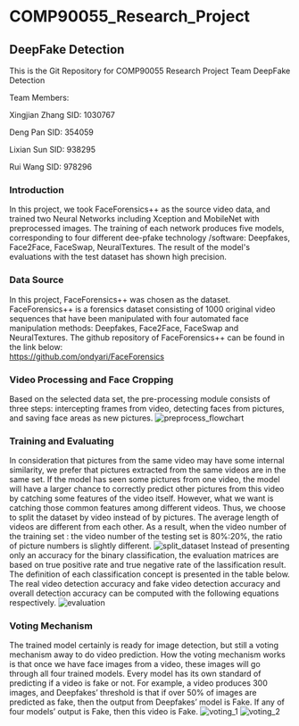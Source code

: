# COMP90055_Research_Project
## DeepFake Detection
This is the Git Repository for COMP90055 Research Project Team DeepFake Detection

Team Members:

Xingjian Zhang  SID: 1030767

Deng Pan        SID: 354059

Lixian Sun      SID: 938295

Rui Wang        SID: 978296

### Introduction
In  this  project,  we took  FaceForensics++ as  the source  video data,  and  trained two 
Neural Networks including  Xception  and  MobileNet with preprocessed images. The training
of each network produces five models, corresponding to four different dee-pfake technology
/software: Deepfakes,  Face2Face, FaceSwap,  NeuralTextures.  The  result of  the  model's 
evaluations with the test dataset has shown high precision.

### Data Source
In this project, FaceForensics++ was chosen as the dataset.
FaceForensics++ is a forensics dataset consisting  of  1000 original video  sequences that 
have been manipulated with four automated face manipulation methods: Deepfakes, Face2Face,
FaceSwap and NeuralTextures.
The github repository of FaceForensics++ can be found in the link below:  
https://github.com/ondyari/FaceForensics

### Video Processing and Face Cropping
Based on  the  selected  data  set,  the pre-processing module consists  of  three  steps: 
intercepting  frames  from video,  detecting faces from pictures, and saving face areas as 
new pictures.
![preprocess_flowchart]()

### Training and Evaluating
In consideration that pictures from the same video may have some internal  similarity,  we 
prefer that pictures extracted from the same videos  are in the same set. If the model has
seen some pictures from one video, the model  will  have  a  larger  chance  to  correctly 
predict other pictures from this video by catching some  features  of  the  video  itself.
However, what we want is catching those common features  among  different videos. Thus, we 
choose to split the dataset by video instead of by pictures. The average length of  videos 
are different from each  other. As a result,  when the video number of the training  set : 
the video number of the testing set is 80%:20%,  the ratio of picture numbers is  slightly 
different.
![split_dataset]()
Instead of presenting only an accuracy  for  the  binary  classification,  the  evaluation
matrices are based on true positive rate and  true  negative  rate  of  the  lassification 
result. The  definition of each classification  concept is  presented in  the table below.
The real video detection accuracy and fake video detection accuracy and overall  detection 
accuracy can be computed with the following equations respectively.
![evaluation]()

### Voting Mechanism
The trained model certainly is ready for image detection, but still a voting mechanism away
to do video prediction. How the voting mechanism works is  that once  we  have face  images 
from a video, these images will go through all four trained models. Every model has its own 
standard of predicting if a video is fake or not. For example, a video produces 300 images,
and Deepfakes’ threshold is that if over 50%  of images  are  predicted  as  fake, then the 
output  from  Deepfakes’  model is Fake. If any of  four models’  output is Fake, then this 
video is Fake.
![voting_1]()
![voting_2]()





